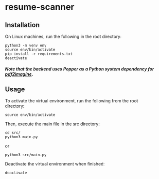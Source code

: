 # resume-scanner

## Installation

On Linux machines, run the following in the root directory:
```
python3 -m venv env
source env/bin/activate
pip install -r requirements.txt
deactivate
```

##### Note that the backend uses Popper as a Python system dependency for [pdf2imagine](https://pypi.org/project/pdf2image/).

## Usage

To activate the virtual environment, run the following from the root directory:
```
source env/bin/activate
```
Then, execute the main file in the src directory:
```
cd src/
python3 main.py
```
or
```
python3 src/main.py
```
Deactivate the virtual environment when finished:
```
deactivate
```